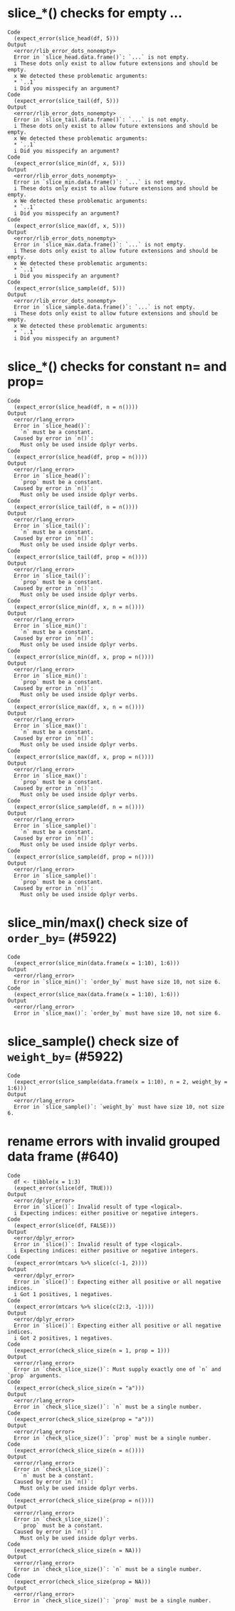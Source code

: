 # slice_*() checks for empty ...

    Code
      (expect_error(slice_head(df, 5)))
    Output
      <error/rlib_error_dots_nonempty>
      Error in `slice_head.data.frame()`: `...` is not empty.
      i These dots only exist to allow future extensions and should be empty.
      x We detected these problematic arguments:
      * `..1`
      i Did you misspecify an argument?
    Code
      (expect_error(slice_tail(df, 5)))
    Output
      <error/rlib_error_dots_nonempty>
      Error in `slice_tail.data.frame()`: `...` is not empty.
      i These dots only exist to allow future extensions and should be empty.
      x We detected these problematic arguments:
      * `..1`
      i Did you misspecify an argument?
    Code
      (expect_error(slice_min(df, x, 5)))
    Output
      <error/rlib_error_dots_nonempty>
      Error in `slice_min.data.frame()`: `...` is not empty.
      i These dots only exist to allow future extensions and should be empty.
      x We detected these problematic arguments:
      * `..1`
      i Did you misspecify an argument?
    Code
      (expect_error(slice_max(df, x, 5)))
    Output
      <error/rlib_error_dots_nonempty>
      Error in `slice_max.data.frame()`: `...` is not empty.
      i These dots only exist to allow future extensions and should be empty.
      x We detected these problematic arguments:
      * `..1`
      i Did you misspecify an argument?
    Code
      (expect_error(slice_sample(df, 5)))
    Output
      <error/rlib_error_dots_nonempty>
      Error in `slice_sample.data.frame()`: `...` is not empty.
      i These dots only exist to allow future extensions and should be empty.
      x We detected these problematic arguments:
      * `..1`
      i Did you misspecify an argument?

# slice_*() checks for constant n= and prop=

    Code
      (expect_error(slice_head(df, n = n())))
    Output
      <error/rlang_error>
      Error in `slice_head()`: 
        `n` must be a constant.
      Caused by error in `n()`: 
        Must only be used inside dplyr verbs.
    Code
      (expect_error(slice_head(df, prop = n())))
    Output
      <error/rlang_error>
      Error in `slice_head()`: 
        `prop` must be a constant.
      Caused by error in `n()`: 
        Must only be used inside dplyr verbs.
    Code
      (expect_error(slice_tail(df, n = n())))
    Output
      <error/rlang_error>
      Error in `slice_tail()`: 
        `n` must be a constant.
      Caused by error in `n()`: 
        Must only be used inside dplyr verbs.
    Code
      (expect_error(slice_tail(df, prop = n())))
    Output
      <error/rlang_error>
      Error in `slice_tail()`: 
        `prop` must be a constant.
      Caused by error in `n()`: 
        Must only be used inside dplyr verbs.
    Code
      (expect_error(slice_min(df, x, n = n())))
    Output
      <error/rlang_error>
      Error in `slice_min()`: 
        `n` must be a constant.
      Caused by error in `n()`: 
        Must only be used inside dplyr verbs.
    Code
      (expect_error(slice_min(df, x, prop = n())))
    Output
      <error/rlang_error>
      Error in `slice_min()`: 
        `prop` must be a constant.
      Caused by error in `n()`: 
        Must only be used inside dplyr verbs.
    Code
      (expect_error(slice_max(df, x, n = n())))
    Output
      <error/rlang_error>
      Error in `slice_max()`: 
        `n` must be a constant.
      Caused by error in `n()`: 
        Must only be used inside dplyr verbs.
    Code
      (expect_error(slice_max(df, x, prop = n())))
    Output
      <error/rlang_error>
      Error in `slice_max()`: 
        `prop` must be a constant.
      Caused by error in `n()`: 
        Must only be used inside dplyr verbs.
    Code
      (expect_error(slice_sample(df, n = n())))
    Output
      <error/rlang_error>
      Error in `slice_sample()`: 
        `n` must be a constant.
      Caused by error in `n()`: 
        Must only be used inside dplyr verbs.
    Code
      (expect_error(slice_sample(df, prop = n())))
    Output
      <error/rlang_error>
      Error in `slice_sample()`: 
        `prop` must be a constant.
      Caused by error in `n()`: 
        Must only be used inside dplyr verbs.

# slice_min/max() check size of `order_by=` (#5922)

    Code
      (expect_error(slice_min(data.frame(x = 1:10), 1:6)))
    Output
      <error/rlang_error>
      Error in `slice_min()`: `order_by` must have size 10, not size 6.
    Code
      (expect_error(slice_max(data.frame(x = 1:10), 1:6)))
    Output
      <error/rlang_error>
      Error in `slice_max()`: `order_by` must have size 10, not size 6.

# slice_sample() check size of `weight_by=` (#5922)

    Code
      (expect_error(slice_sample(data.frame(x = 1:10), n = 2, weight_by = 1:6)))
    Output
      <error/rlang_error>
      Error in `slice_sample()`: `weight_by` must have size 10, not size 6.

# rename errors with invalid grouped data frame (#640)

    Code
      df <- tibble(x = 1:3)
      (expect_error(slice(df, TRUE)))
    Output
      <error/dplyr_error>
      Error in `slice()`: Invalid result of type <logical>.
      i Expecting indices: either positive or negative integers.
    Code
      (expect_error(slice(df, FALSE)))
    Output
      <error/dplyr_error>
      Error in `slice()`: Invalid result of type <logical>.
      i Expecting indices: either positive or negative integers.
    Code
      (expect_error(mtcars %>% slice(c(-1, 2))))
    Output
      <error/dplyr_error>
      Error in `slice()`: Expecting either all positive or all negative indices.
      i Got 1 positives, 1 negatives.
    Code
      (expect_error(mtcars %>% slice(c(2:3, -1))))
    Output
      <error/dplyr_error>
      Error in `slice()`: Expecting either all positive or all negative indices.
      i Got 2 positives, 1 negatives.
    Code
      (expect_error(check_slice_size(n = 1, prop = 1)))
    Output
      <error/rlang_error>
      Error in `check_slice_size()`: Must supply exactly one of `n` and `prop` arguments.
    Code
      (expect_error(check_slice_size(n = "a")))
    Output
      <error/rlang_error>
      Error in `check_slice_size()`: `n` must be a single number.
    Code
      (expect_error(check_slice_size(prop = "a")))
    Output
      <error/rlang_error>
      Error in `check_slice_size()`: `prop` must be a single number.
    Code
      (expect_error(check_slice_size(n = n())))
    Output
      <error/rlang_error>
      Error in `check_slice_size()`: 
        `n` must be a constant.
      Caused by error in `n()`: 
        Must only be used inside dplyr verbs.
    Code
      (expect_error(check_slice_size(prop = n())))
    Output
      <error/rlang_error>
      Error in `check_slice_size()`: 
        `prop` must be a constant.
      Caused by error in `n()`: 
        Must only be used inside dplyr verbs.
    Code
      (expect_error(check_slice_size(n = NA)))
    Output
      <error/rlang_error>
      Error in `check_slice_size()`: `n` must be a single number.
    Code
      (expect_error(check_slice_size(prop = NA)))
    Output
      <error/rlang_error>
      Error in `check_slice_size()`: `prop` must be a single number.

